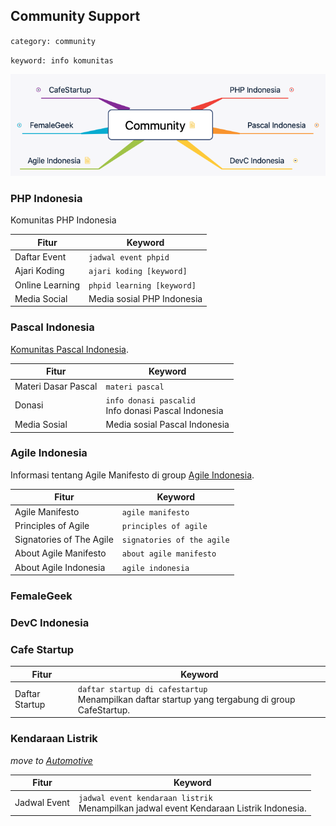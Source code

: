 ## Community Support
`category: community`

`keyword: info komunitas`


![Community](Community.png)



### PHP Indonesia

Komunitas PHP Indonesia

| Fitur | Keyword |
|---|---|
| Daftar Event | `jadwal event phpid` |
| Ajari Koding | `ajari koding [keyword]` |
| Online Learning | `phpid learning [keyword]` |
| Media Social | Media sosial PHP Indonesia |


### Pascal Indonesia

[Komunitas Pascal Indonesia](https://pascal-id.org).

| Fitur | Keyword |
|---|---|
| Materi Dasar Pascal | `materi pascal` |
| Donasi | `info donasi pascalid`<br>Info donasi Pascal Indonesia |
| Media Sosial | Media sosial Pascal Indonesia |

### Agile Indonesia

Informasi tentang Agile Manifesto di group [Agile Indonesia](https://t.me/agileindonesia).

| Fitur | Keyword |
|---|---|
| Agile Manifesto | `agile manifesto` |
| Principles of Agile | `principles of agile` |
| Signatories of The Agile | `signatories of the agile` |
| About Agile Manifesto | `about agile manifesto` |
| About Agile Indonesia | `agile indonesia` |

### FemaleGeek

### DevC Indonesia

### Cafe Startup

| Fitur | Keyword |
|---|---|
| Daftar Startup |`daftar startup di cafestartup` <br>Menampilkan daftar startup yang tergabung di group CafeStartup. |

### Kendaraan Listrik

_move to [Automotive](https://github.com/CarikBot/ecosystem/tree/main/data/automotive/Automotive)_

| Fitur | Keyword |
|---|---|
| Jadwal Event |`jadwal event kendaraan listrik` <br>Menampilkan jadwal event Kendaraan Listrik Indonesia.|

